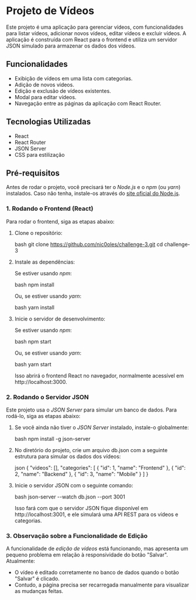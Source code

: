 # Projeto de Vídeos

Este projeto é uma aplicação para gerenciar vídeos, com funcionalidades para listar vídeos, adicionar novos vídeos, editar vídeos e excluir vídeos. A aplicação é construída com React para o frontend e utiliza um servidor JSON simulado para armazenar os dados dos vídeos.

## Funcionalidades

- Exibição de vídeos em uma lista com categorias.
- Adição de novos vídeos.
- Edição e exclusão de vídeos existentes.
- Modal para editar vídeos.
- Navegação entre as páginas da aplicação com React Router.

## Tecnologias Utilizadas

- React
- React Router
- JSON Server
- CSS para estilização

## Pré-requisitos

Antes de rodar o projeto, você precisará ter o *Node.js* e o *npm* (ou *yarn*) instalados. Caso não tenha, instale-os através do [site oficial do Node.js](https://nodejs.org/).

### 1. Rodando o Frontend (React)

Para rodar o frontend, siga as etapas abaixo:

1. Clone o repositório:

   bash
   git clone https://github.com/nic0oles/challenge-3.git
   cd challenge-3
   

2. Instale as dependências:

   Se estiver usando *npm*:

   bash
   npm install
   

   Ou, se estiver usando *yarn*:

   bash
   yarn install
   

3. Inicie o servidor de desenvolvimento:

   Se estiver usando *npm*:

   bash
   npm start
   

   Ou, se estiver usando *yarn*:

   bash
   yarn start
   

   Isso abrirá o frontend React no navegador, normalmente acessível em http://localhost:3000.

### 2. Rodando o Servidor JSON

Este projeto usa o *JSON Server* para simular um banco de dados. Para rodá-lo, siga as etapas abaixo:

1. Se você ainda não tiver o *JSON Server* instalado, instale-o globalmente:

   bash
   npm install -g json-server
   

2. No diretório do projeto, crie um arquivo db.json com a seguinte estrutura para simular os dados dos vídeos:

   json
   {
     "videos": [],
     "categories": [
       { "id": 1, "name": "Frontend" },
       { "id": 2, "name": "Backend" },
       { "id": 3, "name": "Mobile" }
     ]
   }
   

3. Inicie o servidor JSON com o seguinte comando:

   bash
   json-server --watch db.json --port 3001
   

   Isso fará com que o servidor JSON fique disponível em http://localhost:3001, e ele simulará uma API REST para os vídeos e categorias.

### 3. Observação sobre a Funcionalidade de Edição

A funcionalidade de *edição de vídeos* está funcionando, mas apresenta um pequeno problema em relação à responsividade do botão "Salvar". Atualmente:

- O vídeo é editado corretamente no banco de dados quando o botão "Salvar" é clicado.
- Contudo, a página precisa ser recarregada manualmente para visualizar as mudanças feitas.
